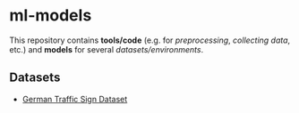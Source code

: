 # ml-models
This repository contains **tools/code** (e.g. for *preprocessing*, *collecting data*, etc.)
and **models** for several *datasets/environments*.

## Datasets
 - [German Traffic Sign Dataset](https://github.com/andreArtelt/ml-models/tree/master/GerTrafficSign)
